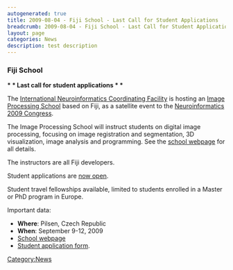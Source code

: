 ```yaml
---
autogenerated: true
title: 2009-08-04 - Fiji School - Last Call for Student Applications
breadcrumb: 2009-08-04 - Fiji School - Last Call for Student Applications
layout: page
categories: News
description: test description
---
```


### Fiji School

<b>\* \* Last call for student applications \* \*</b>

The [International Neuroinformatics Coordinating Facility](http://www.incf.org) is hosting an [Image Processing School](http://www.neuroinformatics2009.org/courses-and-satellite-meetings/image-processing-school/) based on Fiji, as a satellite event to the [Neuroinformatics 2009 Congress](http://www.neuroinformatics2009.org/).

The Image Processing School will instruct students on digital image processing, focusing on image registration and segmentation, 3D visualization, image analysis and programming. See the [school webpage](http://www.neuroinformatics2009.org/courses-and-satellite-meetings/image-processing-school/) for all details.

The instructors are all Fiji developers.

Student applications are [now open](http://www.neuroinformatics2009.org/courses-and-satellite-meetings/image-processing-school/course-application-form/).

Student travel fellowships available, limited to students enrolled in a Master or PhD program in Europe.

Important data:

  - <b>Where</b>: Pilsen, Czech Republic
  - <b>When</b>: September 9-12, 2009
  - [School webpage](http://www.neuroinformatics2009.org/courses-and-satellite-meetings/image-processing-school/)
  - [Student application form](http://www.neuroinformatics2009.org/courses-and-satellite-meetings/image-processing-school/course-application-form/).

[Category:News](Category_News "wikilink")
